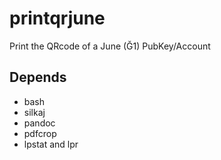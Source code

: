 # printqrjune

Print the QRcode of a June (Ğ1) PubKey/Account

## Depends

* bash
* silkaj
* pandoc
* pdfcrop
* lpstat and lpr


